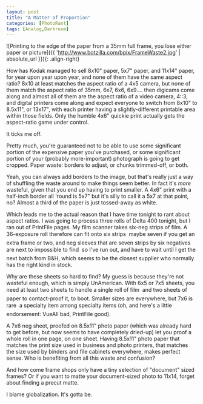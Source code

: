 ```yaml
---
layout: post
title: "A Matter of Proportion"
categories: [PhotoRant]
tags: [Analog,Darkroom]
---
```

![Printing to the edge of the paper from a 35mm full frame, you lose either paper or picture]({{ 'http://www.botzilla.com/bpix/FrameWaste2.jpg' | absolute_url }}){: .align-right}

How has Kodak managed to sell 8x10" paper, 5x7" paper, and 11x14" paper, for year upon year upon year, and none of them have the same aspect ratio? 8x10 at least matches the aspect ratio of a 4x5 camera, but none of them match the aspect ratio of 35mm, 6x7, 6x6, 6x9.... then digicams come along and almost all of them are the aspect ratio of a video camera, 4::3, and digital printers come along and expect everyone to switch from 8x10" to 8.5x11", or 13x17", with each printer having a slightly-different printable area within those fields. Only the humble 4x6" quickie print actually gets the aspect-ratio game under control.

It ticks me off.

Pretty much, you're guaranteed not to be able to use some significant portion of the expensive paper you've purchased, or some significant portion of your (probably more-important) photograph is going to get cropped. Paper waste: borders to adjust, or chunks trimmed-off, or both.
<!--more-->

Yeah, you can always add borders to the image, but that's really just a way of shuffling the waste around to make things seem better. In fact it's <i>more</i> wasteful, given that you end up having to print smaller. A 4x6" print with a half-inch border all 'round is 5x7" but it's silly to call it a 5x7 at that point, no? Almost a third of the paper is just tossed-away as white.

Which leads me to the actual reason that I have time tonight to rant about aspect ratios. I was going to process three rolls of Delta 400 tonight, but I ran out of PrintFile pages. My film scanner takes six-neg strips of film. A 36-exposure roll therefore can fit  onto six strips &#151; maybe seven if you get an extra frame or two, and neg sleeves that are seven strips by six negatives are next to impossible to find &#151; so I've run out, and have to wait until I get the next batch from B&H, which seems to be the closest supplier who normally has the right kind in stock.

Why are these sheets so hard to find? My guess is because they're not wasteful enough, which is simply UnAmerican. With 6x5 or 7x5 sheets, you need at least two sheets to handle a single roll of film &#151; and two sheets of paper to contact-proof it, to boot. Smaller sizes are everywhere, but 7x6 is rare &#151; a specialty item among specialty items (oh, and here's a little endorsement: VueAll bad, PrintFile good).

A 7x6 neg sheet, proofed on 8.5x11" photo paper (which was already hard to get before, but now seems to have completely dried-up) let you proof a whole roll in one page, on one sheet. Having 8.5x11" photo paper that matches the print size used in business and photo printers, that matches the size used by binders and file cabinets everywhere, makes perfect sense. Who is benefiting from all this waste and confusion?

And how come frame shops only have a tiny selection of "document" sized frames? Or if you want to matte your document-sized photo to 11x14, forget about finding a precut matte.

I blame globalization. It's gotta be.
